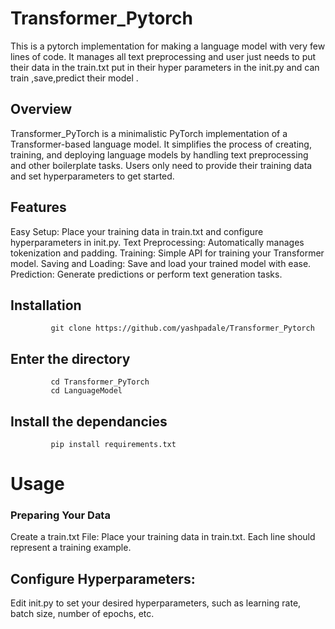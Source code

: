 # Transformer_Pytorch
 This is a pytorch implementation for making a language model with very few lines of code. It manages all text preprocessing and user just needs to put their data in the train.txt put in their hyper parameters in the init.py and can train ,save,predict their model .
## Overview
Transformer_PyTorch is a minimalistic PyTorch implementation of a Transformer-based language model. It simplifies the process of creating, training, and deploying language models by handling text preprocessing and other boilerplate tasks. Users only need to provide their training data and set hyperparameters to get started.
## Features
Easy Setup: Place your training data in train.txt and configure hyperparameters in init.py.
Text Preprocessing: Automatically manages tokenization and padding.
Training: Simple API for training your Transformer model.
Saving and Loading: Save and load your trained model with ease.
Prediction: Generate predictions or perform text generation tasks.

## Installation
             git clone https://github.com/yashpadale/Transformer_Pytorch
## Enter the directory
             cd Transformer_PyTorch
             cd LanguageModel
## Install the dependancies
             pip install requirements.txt

# Usage
### Preparing Your Data
Create a train.txt File:
Place your training data in train.txt. Each line should represent a training example.

## Configure Hyperparameters:
Edit init.py to set your desired hyperparameters, such as learning rate, batch size, number of epochs, etc.
